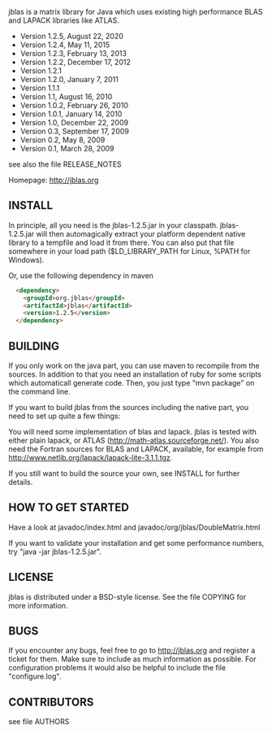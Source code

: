 jblas is a matrix library for Java which uses existing high
performance BLAS and LAPACK libraries like ATLAS.

* Version 1.2.5, August 22, 2020
* Version 1.2.4, May 11, 2015
* Version 1.2.3, February 13, 2013
* Version 1.2.2, December 17, 2012
* Version 1.2.1
* Version 1.2.0, January 7, 2011
* Version 1.1.1
* Version 1.1, August 16, 2010
* Version 1.0.2, February 26, 2010
* Version 1.0.1, January 14, 2010
* Version 1.0, December 22, 2009
* Version 0.3, September 17, 2009
* Version 0.2, May 8, 2009
* Version 0.1, March 28, 2009

see also the file RELEASE_NOTES

Homepage: http://jblas.org

INSTALL
-------

In principle, all you need is the jblas-1.2.5.jar in your
classpath. jblas-1.2.5.jar will then automagically extract your platform
dependent native library to a tempfile and load it from there. You can
also put that file somewhere in your load path ($LD_LIBRARY_PATH for
Linux, %PATH for Windows).

Or, use the following dependency in maven

```HTML
  <dependency>
    <groupId>org.jblas</groupId>
    <artifactId>jblas</artifactId>
    <version>1.2.5</version>
  </dependency>
```

BUILDING
--------

If you only work on the java part, you can use maven to recompile from the sources.
In addition to that you need an installation of
ruby for some scripts which automaticall generate code. Then, you just
type "mvn package" on the command line.

If you want to build jblas from the sources including the native part,
you need to set up quite a few things:

You will need some implementation of blas and lapack. jblas is tested
with either plain lapack, or ATLAS
(http://math-atlas.sourceforge.net/). You also need the Fortran
sources for BLAS and LAPACK, available, for example from
http://www.netlib.org/lapack/lapack-lite-3.1.1.tgz.

If you still want to build the source your own, see INSTALL for
further details.


HOW TO GET STARTED
------------------

Have a look at javadoc/index.html and
javadoc/org/jblas/DoubleMatrix.html

If you want to validate your installation and get some performance
numbers, try "java -jar jblas-1.2.5.jar".


LICENSE
-------

jblas is distributed under a BSD-style license. See the file COPYING
for more information.


BUGS
----

If you encounter any bugs, feel free to go to http://jblas.org and
register a ticket for them. Make sure to include as much information
as possible. For configuration problems it would also be helpful to
include the file "configure.log".


CONTRIBUTORS
------------

see file AUTHORS
